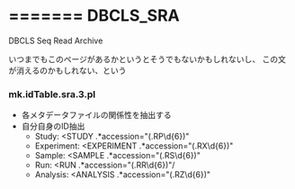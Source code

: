=======
DBCLS_SRA
=========

DBCLS Seq Read Archive


いつまでもこのページがあるかというとそうでもないかもしれないし、
この文が消えるのかもしれない、という

### mk.idTable.sra.3.pl
* 各メタデータファイルの関係性を抽出する
* 自分自身のID抽出
  * Study: <STUDY .\*accession="(\.RP\\d{6})"
  * Experiment: <EXPERIMENT .\*accession="(\.RX\\d{6})"
  * Sample: <SAMPLE .\*accession="(\.RS\\d{6})"
  * Run: <RUN .\*accession="(\.RR\\d{6})"/
  * Analysis: <ANALYSIS .\*accession="(\.RZ\\d{6})"
